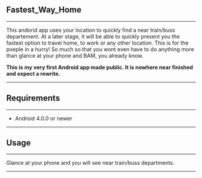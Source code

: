 Fastest_Way_Home
------------
----------
This andorid app uses your location to quickly find a near train/buss departement.
At a later stage, it will be able to quickly present you the fastest option to travel home, to work
or any other location.
This is for the poeple in a hurry! So much so that you wont even have to do anything more than glance at your phone and BAM, you already know.

**This is my very first Android app made public. It is nowhere near finished and expect a rewrite.**

----------
Requirements
------------
----------

 - Android 4.0.0 or newer

----------
Usage
-----
----------
Glance at your phone and you will see near train/buss departments.

----------

